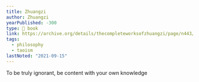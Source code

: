 ```yaml
---
title: Zhuangzi
author: Zhuangzi
yearPublished: -300
type: 📕 book
link: https://archive.org/details/thecompleteworksofzhuangzi/page/n443/mode/2up
tags:
  - philosophy
  - taoism
lastNoted: "2021-09-15"
---
```


To be truly ignorant, be content with your own knowledge
